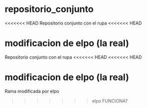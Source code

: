 # repositorio_conjunto
<<<<<<< HEAD
Repositorio conjunto con el rupa <<<<<<< HEAD

modificacion de elpo (la real)
=======
Repositorio conjunto con el rupa
<<<<<<< HEAD
<<<<<<< HEAD

modificacion de elpo (la real)
=======
Rama modificada por elpo
>>>>>>> elpo FUNCIONA?

